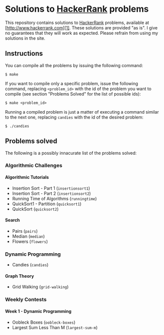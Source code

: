# Solutions to [HackerRank][1] problems

This repository contains solutions to [HackerRank][1] problems, available at
[http://www.hackerrank.com][1]. These solutions are provided "as is". I give no
guarantees that they will work as expected. Please refrain from using my
solutions in the site.

## Instructions

You can compile all the problems by issuing the following command:

    $ make

If you want to compile only a specific problem, issue the following command,
replacing `<problem_id>` with the id of the problem you want to compile (see
section "Problems Solved" for the list of possible ids):

    $ make <problem_id>

Running a compiled problem is just a matter of executing a command similar to
the next one, replacing `candies` with the id of the desired problem:

    $ ./candies

## Problems solved

The following is a possibly innacurate list of the problems solved:

### Algorithmic Challenges

#### Algorithmic Tutorials

* Insertion Sort - Part 1 (`insertionsort1`)
* Insertion Sort - Part 2 (`insertionsort2`)
* Running Time of Algorithms (`runningtime`)
* QuickSort1 - Partition (`quicksort1`)
* QuickSort (`quicksort2`)

#### Search

* Pairs (`pairs`)
* Median (`median`)
* Flowers (`flowers`)

### Dynamic Programming

* Candies (`candies`)

#### Graph Theory

* Grid Walking (`grid-walking`)

### Weekly Contests

#### Week 1 - Dynamic Programming

* Oobleck Boxes (`oobleck-boxes`)
* Largest Sum Less Than M (`largest-sum-m`)

[1]: http://www.hackerrank.com
